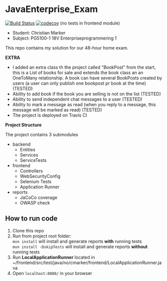 # JavaEnterprise_Exam

[![Build Status](https://travis-ci.org/MiniMarker/JavaEnterprise_Exam.svg?branch=master)](https://travis-ci.org/MiniMarker/JavaEnterprise_Exam)
[![codecov](https://codecov.io/gh/MiniMarker/JavaEnterprise_Exam/branch/master/graph/badge.svg)](https://codecov.io/gh/MiniMarker/JavaEnterprise_Exam) (no tests in frontend module)



* Student: Christian Marker
* Subject: PG5100-1 18V Enterpriseprogrammering 1

This repo contains my solution for our 48-hour home exam.

**EXTRA**
* I added an extra class th the project called "BookPost" from the start, this is a List of books for sale and extends 
the book class an an OneToMany relationship. A book can have several BookPosts created by users (a user can only publish 
one bookpost pr book at the time) (TESTED)
* Ability to add book if the book you are selling is not on the list (TESTED)
* Ability to send independent chat messages to a user (TESTED)
* Ability to mark a message as read (when you reply to a message, this message will be marked as read) (TESTED)
* The project is deployed on Travis CI

**Project Structure**

The project contains 3 submodules
* backend
    * Entities
    * Services
    * ServiceTests
* frontend
    * Controllers
    * WebSecurityConfig
    * Selenium Tests
    * Application Runner
* reports
    * JaCoCo coverage
    * OWASP check

## How to run code

1. Clone this repo
2. Run from project root folder: 
<br/> ```mvn install``` will install and generate reports **with** running tests
<br/> ```mvn install -DskipTests``` will install and generate reports **without** running tests
3. Run **LocalApplicationRunner** located in ~/frontend/src/test/java/no/cmarker/frontend/LocalApplicationRunner.java
4. Open ```localhost:8080/``` in your browser
